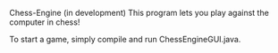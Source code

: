 Chess-Engine (in development)
This program lets you play against the computer in chess!

To start a game, simply compile and run ChessEngineGUI.java.
